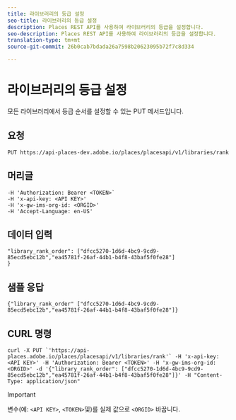 ```yaml
---
title: 라이브러리의 등급 설정
seo-title: 라이브러리의 등급 설정
description: Places REST API를 사용하여 라이브러리의 등급을 설정합니다.
seo-description: Places REST API를 사용하여 라이브러리의 등급을 설정합니다.
translation-type: tm+mt
source-git-commit: 26b0cab7bdada26a7598b20623095b72f7c8d334

---
```



# 라이브러리의 등급 설정

모든 라이브러리에서 등급 순서를 설정할 수 있는 PUT 메서드입니다.

## 요청

`PUT https://api-places-dev.adobe.io/places/placesapi/v1/libraries/rank`

## 머리글

```-H Content-Type: application/json'
-H 'Authorization: Bearer <TOKEN>`  
-H 'x-api-key: <API KEY>'  
-H 'x-gw-ims-org-id: <ORGID>'  
-H 'Accept-Language: en-US'
```

## 데이터 입력

```
"library_rank_order": ["dfcc5270-1d6d-4bc9-9cd9-85ecd5ebc12b","ea45781f-26af-44b1-b4f8-43baf5f0fe28"]  
}
```

## 샘플 응답

```
{"library_rank_order" ["dfcc5270-1d6d-4bc9-9cd9-85ecd5ebc12b","ea45781f-26af-44b1-b4f8-43baf5f0fe28"]}
```

## CURL 명령

```
curl -X PUT `'https://api-places.adobe.io/places/placesapi/v1/libraries/rank'` -H 'x-api-key: <API KEY>' -H 'Authorization: Bearer <TOKEN>' -H 'x-gw-ims-org-id: <ORGID>' -d '{"library_rank_order": ["dfcc5270-1d6d-4bc9-9cd9-85ecd5ebc12b","ea45781f-26af-44b1-b4f8-43baf5f0fe28"]}' -H "Content-Type: application/json"
```

>[!IMPORTANT]
>
>변수(예: `<API KEY>`, `<TOKEN>`및)를 실제 값으로 `<ORGID>` 바꿉니다.

